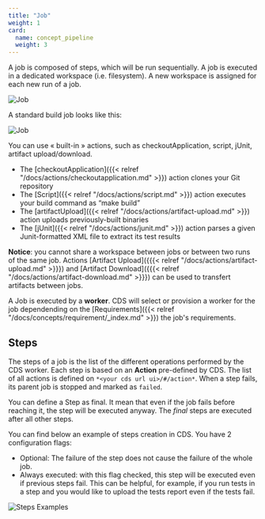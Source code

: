 ```yaml
---
title: "Job"
weight: 1
card: 
  name: concept_pipeline
  weight: 3
---
```



A job is composed of steps, which will be run sequentially. A job is executed in a dedicated workspace (i.e. filesystem). A new workspace is assigned for each new run of a job.

![Job](../images/job_steps.png?height=300px)

A standard build job looks like this: 


![Job](../images/job.png?height=500px)

You can use « built-in » actions, such as checkoutApplication, script, jUnit, artifact upload/download.

- The [checkoutApplication]({{< relref "/docs/actions/checkoutapplication.md" >}}) action clones your Git repository
- The [Script]({{< relref "/docs/actions/script.md" >}}) action executes your build command as “make build”
- The [artifactUpload]({{< relref "/docs/actions/artifact-upload.md" >}}) action uploads previously-built binaries
- The [jUnit]({{< relref "/docs/actions/junit.md" >}}) action parses a given Junit-formatted XML file to extract its test results


**Notice**: you cannot share a workspace between jobs or between two runs of the same job. Actions [Artifact Upload]({{{< relref "/docs/actions/artifact-upload.md" >}}}) and [Artifact Download]({{{< relref "/docs/actions/artifact-download.md" >}}}) can be used to transfert artifacts between jobs.

A Job is executed by a **worker**. CDS will select or provision a worker for the job dependending on the [Requirements]({{< relref "/docs/concepts/requirement/_index.md" >}}) the job's requirements.

## Steps

The steps of a job is the list of the different operations performed by the CDS worker. Each step is based on an **Action** pre-defined by CDS. The list of all actions is defined on `*<your cds url ui>/#/action*`. When a step fails, its parent job is stopped and marked as `failed`.

You can define a Step as final. It mean that even if the job fails before reaching it, the step will be executed anyway. The *final* steps are executed after all other steps.

You can find below an example of steps creation in CDS.
You have 2 configuration flags:

- Optional: The failure of the step does not cause the failure of the whole job.
- Always executed: with this flag checked, this step will be executed even if previous steps fail. This can be helpful, for example, if you run tests in a step and you would like to upload the tests report even if the tests fail.

![Steps Examples](/images/concepts_step_example.png)
